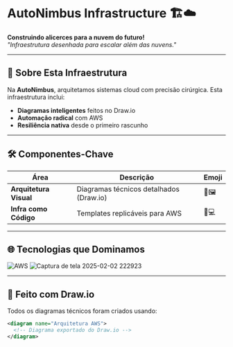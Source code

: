  # AutoNimbus Infrastructure 🏗️☁️  

**Construindo alicerces para a nuvem do futuro!**  
*"Infraestrutura desenhada para escalar além das nuvens."*  

---

## 🌟 **Sobre Esta Infraestrutura**  
Na **AutoNimbus**, arquitetamos sistemas cloud com precisão cirúrgica. Esta infraestrutura inclui:  
- **Diagramas inteligentes** feitos no Draw.io  
- **Automação radical** com AWS  
- **Resiliência nativa** desde o primeiro rascunho  

---

## 🛠 **Componentes-Chave**  

| Área                  | Descrição                                                                 | Emoji               |
|-----------------------|---------------------------------------------------------------------------|---------------------|
| **Arquitetura Visual**| Diagramas técnicos detalhados (Draw.io)                                  | 📐🖼️              |
| **Infra como Código** | Templates replicáveis para AWS                                           | 🤖💻              |

---


## 🌐 **Tecnologias que Dominamos**  

![AWS](https://img.shields.io/badge/AWS-%23FF9900.svg?style=for-the-badge&logo=amazon-aws&logoColor=white)
![Captura de tela 2025-02-02 222923](https://github.com/user-attachments/assets/3fcbc0f0-7e4a-42e5-8d22-8a5c3a290fd7)


---

## 🎨 **Feito com Draw.io**  
Todos os diagramas técnicos foram criados usando:  
```xml
<diagram name="Arquitetura AWS">
  <!-- Diagrama exportado do Draw.io -->
</diagram>

